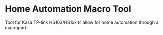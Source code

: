 # Home Automation Macro Tool

Tool for Kasa TP-link HS103/HS1xx to allow for home automation through a macropad.
